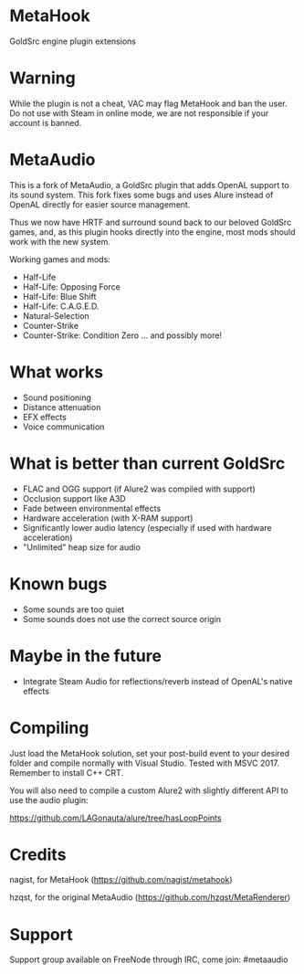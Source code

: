 # MetaHook
GoldSrc engine plugin extensions

# Warning
While the plugin is not a cheat, VAC may flag MetaHook and ban the user.
Do not use with Steam in online mode, we are not responsible if your account is banned.

# MetaAudio
This is a fork of MetaAudio, a GoldSrc plugin that adds OpenAL support to its sound system. This fork fixes some bugs and uses Alure instead of OpenAL directly for easier source management.

Thus we now have HRTF and surround sound back to our beloved GoldSrc games, and, as this plugin hooks directly into the engine, most mods should work with the new system.

Working games and mods:
- Half-Life
- Half-Life: Opposing Force
- Half-Life: Blue Shift
- Half-Life: C.A.G.E.D.
- Natural-Selection
- Counter-Strike
- Counter-Strike: Condition Zero
... and possibly more!

# What works
- Sound positioning
- Distance attenuation
- EFX effects
- Voice communication

# What is better than current GoldSrc
- FLAC and OGG support (if Alure2 was compiled with support)
- Occlusion support like A3D
- Fade between environmental effects
- Hardware acceleration (with X-RAM support)
- Significantly lower audio latency (especially if used with hardware acceleration)
- "Unlimited" heap size for audio

# Known bugs
- Some sounds are too quiet
- Some sounds does not use the correct source origin

# Maybe in the future
- Integrate Steam Audio for reflections/reverb instead of OpenAL's native effects

# Compiling
Just load the MetaHook solution, set your post-build event to your desired folder and compile normally with Visual Studio.
Tested with MSVC 2017. Remember to install C++ CRT.

You will also need to compile a custom Alure2 with slightly different API to use the audio plugin:

https://github.com/LAGonauta/alure/tree/hasLoopPoints

# Credits
nagist, for MetaHook (https://github.com/nagist/metahook)

hzqst, for the original MetaAudio (https://github.com/hzqst/MetaRenderer)

# Support
Support group available on FreeNode through IRC, come join: #metaaudio
